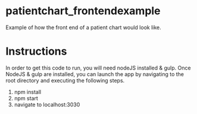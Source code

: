 # patientchart_frontendexample
Example of how the front end of a patient chart would look like. 

# Instructions
In order to get this code to run, you will need nodeJS installed & gulp.
Once NodeJS & gulp are installed, you can launch the app by navigating to the root directory and executing the following steps. 

1. npm install 
2. npm start
3. navigate to localhost:3030